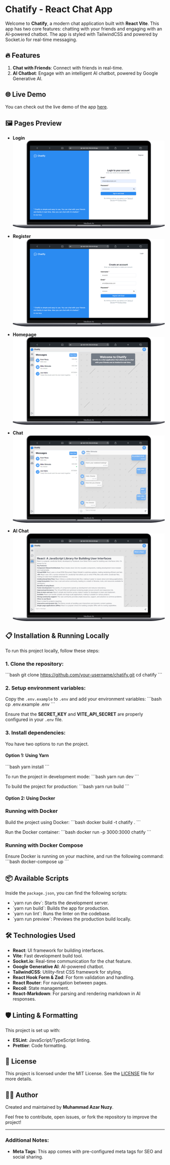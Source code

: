 # Chatify - React Chat App

Welcome to **Chatify**, a modern chat application built with **React Vite**. This app has two core features: chatting with your friends and engaging with an AI-powered chatbot. The app is styled with TailwindCSS and powered by Socket.io for real-time messaging.

## 🔥 Features

1. **Chat with Friends**: Connect with friends in real-time.
2. **AI Chatbot**: Engage with an intelligent AI chatbot, powered by Google Generative AI.

## 🌐 Live Demo

You can check out the live demo of the app [here](https://react-vite-chat.vercel.app/).

## 🖼️ Pages Preview

- **Login**  
  ![Login](/public/login.png)

- **Register**  
  ![Register](/public/register.png)

- **Homepage**  
  ![Homepage](/public/homepage.png)

- **Chat**  
  ![Chat](/public/detail-chat.png)

- **AI Chat**  
  ![AI Chat](/public/ai-chat.png)

## 📋 Installation & Running Locally

To run this project locally, follow these steps:

### 1. Clone the repository:

\`\`\`bash
git clone https://github.com/your-username/chatify.git
cd chatify
\`\`\`

### 2. Setup environment variables:

Copy the `.env.example` to `.env` and add your environment variables:
\`\`\`bash
cp .env.example .env
\`\`\`

Ensure that the **SECRET_KEY** and **VITE_API_SECRET** are properly configured in your `.env` file.

### 3. Install dependencies:

You have two options to run the project.

#### Option 1: Using Yarn

\`\`\`bash
yarn install
\`\`\`

To run the project in development mode:
\`\`\`bash
yarn run dev
\`\`\`

To build the project for production:
\`\`\`bash
yarn run build
\`\`\`

#### Option 2: Using Docker

### Running with Docker

Build the project using Docker:
\`\`\`bash
docker build -t chatify .
\`\`\`

Run the Docker container:
\`\`\`bash
docker run -p 3000:3000 chatify
\`\`\`

### Running with Docker Compose

Ensure Docker is running on your machine, and run the following command:
\`\`\`bash
docker-compose up
\`\`\`

## 📦 Available Scripts

Inside the `package.json`, you can find the following scripts:

- \`yarn run dev\`: Starts the development server.
- \`yarn run build\`: Builds the app for production.
- \`yarn run lint\`: Runs the linter on the codebase.
- \`yarn run preview\`: Previews the production build locally.

## 🛠️ Technologies Used

- **React**: UI framework for building interfaces.
- **Vite**: Fast development build tool.
- **Socket.io**: Real-time communication for the chat feature.
- **Google Generative AI**: AI-powered chatbot.
- **TailwindCSS**: Utility-first CSS framework for styling.
- **React Hook Form & Zod**: For form validation and handling.
- **React Router**: For navigation between pages.
- **Recoil**: State management.
- **React-Markdown**: For parsing and rendering markdown in AI responses.

## 🛡️ Linting & Formatting

This project is set up with:

- **ESLint**: JavaScript/TypeScript linting.
- **Prettier**: Code formatting.

## 📜 License

This project is licensed under the MIT License. See the [LICENSE](LICENSE) file for more details.

## 🙋‍♂️ Author

Created and maintained by **Muhammad Azar Nuzy**.

Feel free to contribute, open issues, or fork the repository to improve the project!

---

### Additional Notes:

- **Meta Tags**: This app comes with pre-configured meta tags for SEO and social sharing.
